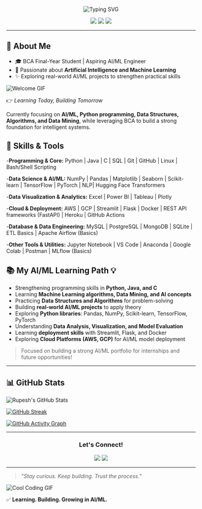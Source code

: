 <p align="center">
  <img src="https://readme-typing-svg.demolab.com?font=Fira+Code&pause=1000&color=5BF7F7&width=435&lines=Hi+there!+I'm+Rupesh+Kumar+Shah;Aspiring+AI/ML+Engineer+|+BCA+Final-Year" alt="Typing SVG" />
</p>

<p align="center">
  <img src="https://komarev.com/ghpvc/?username=iamrupesh1&color=blueviolet">
  <img src="https://img.shields.io/badge/Open%20to-Internships-yellowgreen">
  <img src="https://img.shields.io/badge/Currently%20Learning-AI%20%26%20Machine%20Learning-blue">
</p>

---

## 🚀 About Me  
- 🎓 BCA Final-Year Student | Aspiring AI/ML Engineer  
- 🤖 Passionate about **Artificial Intelligence and Machine Learning**  
- ✨ Exploring real-world AI/ML projects to strengthen practical skills  

![Welcome GIF](https://media.giphy.com/media/qgQUggAC3Pfv687qPC/giphy.gif)

👉 *Learning Today, Building Tomorrow*  

Currently focusing on **AI/ML, Python programming, Data Structures, Algorithms, and Data Mining**, while leveraging BCA to build a strong foundation for intelligent systems.

## 🧰 Skills & Tools  

-**Programming & Core:** Python | Java | C | SQL | Git | GitHub | Linux | Bash/Shell Scripting  

-**Data Science & AI/ML:** NumPy | Pandas | Matplotlib | Seaborn | Scikit-learn | TensorFlow | PyTorch | NLP| Hugging Face Transformers  

-**Data Visualization & Analytics:** Excel | Power BI | Tableau | Plotly  

-**Cloud & Deployment:** AWS | GCP | Streamlit | Flask | Docker | REST API frameworks (FastAPI) | Heroku | GitHub Actions  

-**Database & Data Engineering:** MySQL | PostgreSQL | MongoDB | SQLite | ETL Basics | Apache Airflow (Basics)  

-**Other Tools & Utilities:** Jupyter Notebook | VS Code | Anaconda | Google Colab | Postman | MLflow (Basics)  

## 📚 My AI/ML Learning Path 💡

- Strengthening programming skills in **Python, Java, and C**  
- Learning **Machine Learning algorithms, Data Mining, and AI concepts**  
- Practicing **Data Structures and Algorithms** for problem-solving  
- Building **real-world AI/ML projects** to apply theory  
- Exploring **Python libraries**: Pandas, NumPy, Scikit-learn, TensorFlow, PyTorch  
- Understanding **Data Analysis, Visualization, and Model Evaluation**  
- Learning **deployment skills** with Streamlit, Flask, and Docker  
- Exploring **Cloud Platforms (AWS, GCP)** for AI/ML model deployment  

> Focused on building a strong AI/ML portfolio for internships and future opportunities!

---

## 📊 GitHub Stats  

![Rupesh's GitHub Stats](https://github-readme-stats.vercel.app/api?username=iamrupesh1&show_icons=true&theme=tokyonight&count_private=true)

[![GitHub Streak](https://streak-stats.demolab.com/?user=iamrupesh1&theme=tokyonight)](https://git.io/streak-stats)

[![GitHub Activity Graph](https://github-readme-activity-graph.vercel.app/graph?username=iamrupesh1&theme=tokyo-night)](https://github.com/Ashutosh00710/github-readme-activity-graph)

---

<h3 align="center">Let's Connect!</h3>

<p align="center">
  <a href="mailto:shahrupesh511@gmail.com"><img src="https://img.shields.io/badge/Gmail-D14836?style=for-the-badge&logo=gmail&logoColor=white"></a>
  <a href="https://www.linkedin.com/in/rupesh-kumar-shah-691458292"><img src="https://img.shields.io/badge/LinkedIn-blue?style=for-the-badge&logo=linkedin&logoColor=white"></a>
</p>

---

> *"Stay curious. Keep building. Trust the process."*  

![Cool Coding GIF](https://media.giphy.com/media/f3iwJFOVOwuy7K6FFw/giphy.gif)

✅ **Learning. Building. Growing in AI/ML.**
